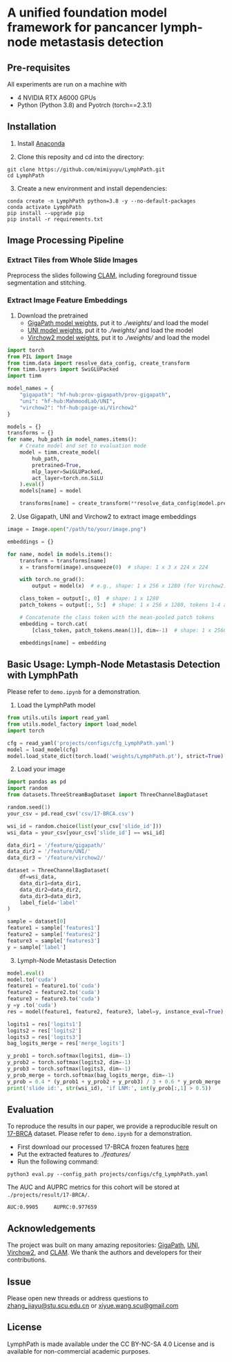 #  A unified foundation model framework for pancancer lymph-node metastasis detection


## Pre-requisites

All experiments are run on a machine with
- 4 NVIDIA RTX A6000 GPUs
- Python (Python 3.8) and Pyotrch (torch\==2.3.1)

## Installation
1. Install [Anaconda](https://www.anaconda.com/distribution/)

2. Clone this reposity and cd into the directory:
```shell
git clone https://github.com/mimiyuyu/LymphPath.git
cd LymphPath
```

3. Create a new environment and install dependencies:
```shell
conda create -n LymphPath python=3.8 -y --no-default-packages
conda activate LymphPath
pip install --upgrade pip
pip install -r requirements.txt
```

## Image Processing Pipeline

### Extract Tiles from Whole Slide Images
Preprocess the slides following [CLAM](https://github.com/mahmoodlab/CLAM), including foreground tissue segmentation and stitching. 

### Extract Image Feature Embeddings
1. Download the pretrained
   - [GigaPath model weights](https://huggingface.co/prov-gigapath/prov-gigapath), put it to *./weights/* and load the model
   - [UNI model weights](https://huggingface.co/MahmoodLab/UNI), put it to *./weights/* and load the model
   - [Virchow2 model weights](https://huggingface.co/paige-ai/Virchow2), put it to *./weights/* and load the model
```python
import torch
from PIL import Image
from timm.data import resolve_data_config, create_transform
from timm.layers import SwiGLUPacked
import timm

model_names = {
    "gigapath": "hf-hub:prov-gigapath/prov-gigapath",
    "uni": "hf-hub:MahmoodLab/UNI",
    "virchow2": "hf-hub:paige-ai/Virchow2"
}

models = {}
transforms = {}
for name, hub_path in model_names.items():
    # Create model and set to evaluation mode
    model = timm.create_model(
        hub_path,
        pretrained=True,
        mlp_layer=SwiGLUPacked,
        act_layer=torch.nn.SiLU
    ).eval()
    models[name] = model

    transforms[name] = create_transform(**resolve_data_config(model.pretrained_cfg, model=model))
```

2. Use Gigapath, UNI and Virchow2 to extract image embeddings
```python
image = Image.open("/path/to/your/image.png")

embeddings = {}

for name, model in models.items():
    transform = transforms[name]
    x = transform(image).unsqueeze(0)  # shape: 1 x 3 x 224 x 224

    with torch.no_grad():
        output = model(x)  # e.g., shape: 1 x 256 x 1280 (for Virchow2)

    class_token = output[:, 0]  # shape: 1 x 1280
    patch_tokens = output[:, 5:]  # shape: 1 x 256 x 1280, tokens 1-4 are register tokens so we ignore those

    # Concatenate the class token with the mean-pooled patch tokens
    embedding = torch.cat(
        [class_token, patch_tokens.mean(1)], dim=-1)  # shape: 1 x 2560

    embeddings[name] = embedding
```

## Basic Usage: Lymph-Node Metastasis Detection with LymphPath

Please refer to `demo.ipynb` for a demonstration. 

1. Load the LymphPath model
```python
from utils.utils import read_yaml
from utils.model_factory import load_model
import torch

cfg = read_yaml('projects/configs/cfg_LymphPath.yaml')
model = load_model(cfg)
model.load_state_dict(torch.load('weights/LymphPath.pt'), strict=True)
```

2. Load your image
```python
import pandas as pd
import random
from datasets.ThreeStreamBagDataset import ThreeChannelBagDataset

random.seed(1)
your_csv = pd.read_csv('csv/17-BRCA.csv')

wsi_id = random.choice(list(your_csv['slide_id']))
wsi_data = your_csv[your_csv['slide_id'] == wsi_id]

data_dir1 = '/feature/gigapath/'
data_dir2 = '/feature/UNI/'
data_dir3 = '/feature/virchow2/'

dataset = ThreeChannelBagDataset(
    df=wsi_data,
    data_dir1=data_dir1,
    data_dir2=data_dir2,
    data_dir3=data_dir3,
    label_field='label'
)

sample = dataset[0]
feature1 = sample['features1']  
feature2 = sample['features2']
feature3 = sample['features3']
y = sample['label']
```

3. Lymph-Node Metastasis Detection
```python
model.eval()
model.to('cuda')
feature1 = feature1.to('cuda')
feature2 = feature2.to('cuda')
feature3 = feature3.to('cuda')
y =y .to('cuda')
res = model(feature1, feature2, feature3, label=y, instance_eval=True)

logits1 = res['logits1']
logits2 = res['logits2']
logits3 = res['logits3']
bag_logits_merge = res['merge_logits']

y_prob1 = torch.softmax(logits1, dim=-1)
y_prob2 = torch.softmax(logits2, dim=-1)
y_prob3 = torch.softmax(logits3, dim=-1)
y_prob_merge = torch.softmax(bag_logits_merge, dim=-1)
y_prob = 0.4 * (y_prob1 + y_prob2 + y_prob3) / 3 + 0.6 * y_prob_merge
print('slide id:', str(wsi_id), 'if LNM:', int(y_prob[:,1] > 0.5))
```

## Evaluation 

To reproduce the results in our paper, we provide a reproducible result on [17-BRCA](https://camelyon17.grand-challenge.org/Data/) dataset.
Please refer to `demo.ipynb` for a demonstration. 
* First download our processed 17-BRCA frozen features [here](xxx)
* Put the extracted features to *./features/* 
* Run the following command:
```shell
python3 eval.py --config_path projects/configs/cfg_LymphPath.yaml
```
The AUC and AUPRC metrics for this cohort will be stored at `./projects/result/17-BRCA/`.
```
AUC:0.9905     AUPRC:0.977659
```

## Acknowledgements
The project was built on many amazing repositories: [GigaPath](https://huggingface.co/prov-gigapath/prov-gigapath), [UNI](https://huggingface.co/MahmoodLab/UNI), [Virchow2](https://huggingface.co/paige-ai/Virchow2), and [CLAM](https://github.com/mahmoodlab/CLAM). We thank the authors and developers for their contributions.
 
## Issue
Please open new threads or address questions to zhang_jiayu@stu.scu.edu.cn or xiyue.wang.scu@gmail.com

## License

LymphPath is made available under the CC BY-NC-SA 4.0 License and is available for non-commercial academic purposes.



